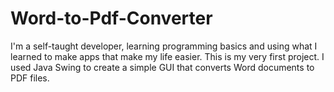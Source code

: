 # Word-to-Pdf-Converter
I'm a self-taught developer, learning programming basics and using what I learned to make apps that make my life easier.
This is my very first project. I used Java Swing to create a simple GUI that converts Word documents to PDF files.

